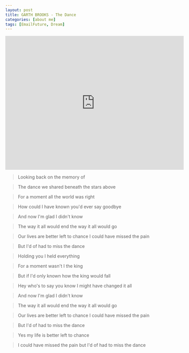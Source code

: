 ```yaml
---
layout: post
title: GARTH BROOKS - The Dance
categories: [about me]
tags: [EmailFuture, Dream]
---
```


<iframe width="560" height="420" src="http://www.youtube.com/embed/k7FRbeaXjvk" frameborder="0"> </iframe>

>	Looking back on the memory of 

>	The dance we shared beneath the stars above 

>	For a moment all the world was right 

>	How could I have known you'd ever say goodbye 

>	And now I'm glad I didn't know 

>	The way it all would end the way it all would go 

>	Our lives are better left to chance I could have missed the pain 

>	But I'd of had to miss the dance 

>	Holding you I held everything 

>	For a moment wasn't I the king 

>	But if I'd only known how the king would fall 

>	Hey who's to say you know I might have changed it all 

>	And now I'm glad I didn't know 

>	The way it all would end the way it all would go 

>	Our lives are better left to chance I could have missed the pain 

>	But I'd of had to miss the dance 

>	Yes my life is better left to chance 

>	I could have missed the pain but I'd of had to miss the dance